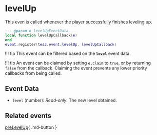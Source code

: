 # levelUp
<div class="search_terms" style="display: none">levelup</div>

<!---
	This file is autogenerated. Do not edit this file manually. Your changes will be ignored.
	More information: https://github.com/MWSE/MWSE/tree/master/docs
-->

This even is called whenever the player successfully finishes leveling up.

```lua
--- @param e levelUpEventData
local function levelUpCallback(e)
end
event.register(tes3.event.levelUp, levelUpCallback)
```

!!! tip
	This event can be filtered based on the **`level`** event data.

!!! tip
	An event can be claimed by setting `e.claim` to `true`, or by returning `false` from the callback. Claiming the event prevents any lower priority callbacks from being called.

## Event Data

* `level` (number): *Read-only*. The new level obtained.


## Related events

[preLevelUp](./preLevelUp.md){ .md-button }


